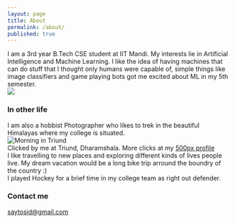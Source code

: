 ```yaml
---
layout: page
title: About
permalink: /about/
published: true
---
```

I am a 3rd year B.Tech CSE student at IIT Mandi. My interests lie in Artificial Intelligence and Machine Learning. I like the idea of having machines that can do stuff that I thought only humans were capable of, simple things like image classifiers and game playing bots got me excited about ML in my 5th semester.   
![]({{site.baseurl}}/images/ML_meme.jpg)  
### In other life
I am also a hobbist Photographer who likes to trek in the beautiful Himalayas where my college is situated.  
![Morning in Triund]({{site.baseurl}}/images/triund.jpg)  
Clicked by me at Triund, Dharamshala. More clicks at my [500px profile](500px.com/saytosid "Siddhant Kumar | 500px")  
I like travelling to new places and exploring different kinds of lives people live. My dream vacation would be a long bike trip arround the boundry of the country :)  
I played Hockey for a brief time in my college team as right out defender.


### Contact me

[saytosid@gmail.com](mailto:saytosid@gmail.com)
